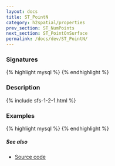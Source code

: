 ```yaml
---
layout: docs
title: ST_PointN
category: h2spatial/properties
prev_section: ST_NumPoints
next_section: ST_PointOnSurface
permalink: /docs/dev/ST_PointN/
---
```


### Signatures

{% highlight mysql %}
{% endhighlight %}

### Description



{% include sfs-1-2-1.html %}

### Examples

{% highlight mysql %}
{% endhighlight %}

##### See also

* [Source code](https://github.com/irstv/H2GIS/blob/master/h2spatial/src/main/java/org/h2gis/h2spatial/internal/function/spatial/properties/ST_PointN.java)
